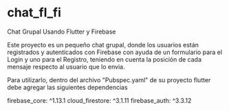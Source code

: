 # chat_fl_fi
Chat Grupal Usando Flutter y Firebase

Este proyecto es un pequeño chat grupal, donde los usuarios están registrados y autenticados con Firebase con ayuda de un formulario para el Login y uno para el Registro, teniendo en cuenta la posición de cada mensaje respecto al usuario que lo envia.

Para utilizarlo, dentro del archivo "Pubspec.yaml" de su proyecto flutter debe agregar las siguientes dependencias

firebase_core: ^1.13.1
cloud_firestore: ^3.1.11
firebase_auth: ^3.3.12
